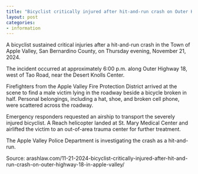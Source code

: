```yaml
---
title: "Bicyclist critically injured after hit-and-run crash on Outer Highway 18"
layout: post
categories:
- information
---
```


A bicyclist sustained critical injuries after a hit-and-run crash in the Town of Apple Valley, San Bernardino County, on Thursday evening, November 21, 2024.

The incident occurred at approximately 6:00 p.m. along Outer Highway 18, west of Tao Road, near the Desert Knolls Center.

Firefighters from the Apple Valley Fire Protection District arrived at the scene to find a male victim lying in the roadway beside a bicycle broken in half. Personal belongings, including a hat, shoe, and broken cell phone, were scattered across the roadway.

Emergency responders requested an airship to transport the severely injured bicyclist. A Reach helicopter landed at St. Mary Medical Center and airlifted the victim to an out-of-area trauma center for further treatment.

The Apple Valley Police Department is investigating the crash as a hit-and-run.

Source: arashlaw.com/11-21-2024-bicyclist-critically-injured-after-hit-and-run-crash-on-outer-highway-18-in-apple-valley/
